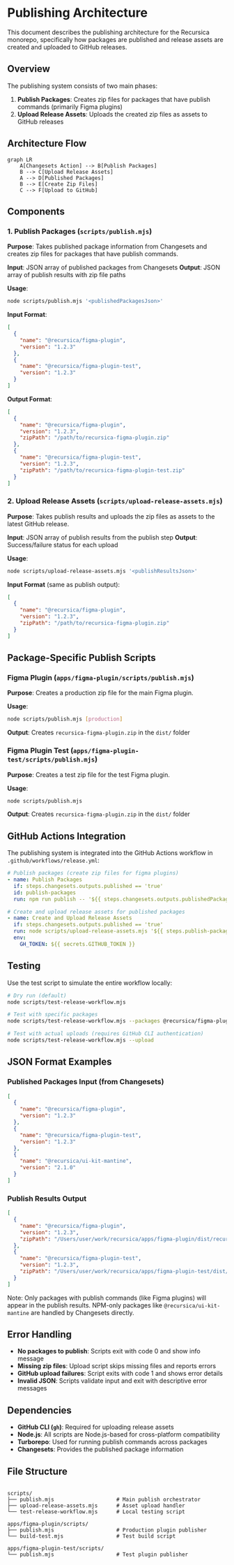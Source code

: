 # Publishing Architecture

This document describes the publishing architecture for the Recursica monorepo, specifically how packages are published and release assets are created and uploaded to GitHub releases.

## Overview

The publishing system consists of two main phases:

1. **Publish Packages**: Creates zip files for packages that have publish commands (primarily Figma plugins)
2. **Upload Release Assets**: Uploads the created zip files as assets to GitHub releases

## Architecture Flow

```mermaid
graph LR
    A[Changesets Action] --> B[Publish Packages]
    B --> C[Upload Release Assets]
    A --> D[Published Packages]
    B --> E[Create Zip Files]
    C --> F[Upload to GitHub]

```

## Components

### 1. Publish Packages (`scripts/publish.mjs`)

**Purpose**: Takes published package information from Changesets and creates zip files for packages that have publish commands.

**Input**: JSON array of published packages from Changesets
**Output**: JSON array of publish results with zip file paths

**Usage**:

```bash
node scripts/publish.mjs '<publishedPackagesJson>'

```

**Input Format**:

```json
[
  {
    "name": "@recursica/figma-plugin",
    "version": "1.2.3"
  },
  {
    "name": "@recursica/figma-plugin-test",
    "version": "1.2.3"
  }
]
```

**Output Format**:

```json
[
  {
    "name": "@recursica/figma-plugin",
    "version": "1.2.3",
    "zipPath": "/path/to/recursica-figma-plugin.zip"
  },
  {
    "name": "@recursica/figma-plugin-test",
    "version": "1.2.3",
    "zipPath": "/path/to/recursica-figma-plugin-test.zip"
  }
]
```

### 2. Upload Release Assets (`scripts/upload-release-assets.mjs`)

**Purpose**: Takes publish results and uploads the zip files as assets to the latest GitHub release.

**Input**: JSON array of publish results from the publish step
**Output**: Success/failure status for each upload

**Usage**:

```bash
node scripts/upload-release-assets.mjs '<publishResultsJson>'

```

**Input Format** (same as publish output):

```json
[
  {
    "name": "@recursica/figma-plugin",
    "version": "1.2.3",
    "zipPath": "/path/to/recursica-figma-plugin.zip"
  }
]
```

## Package-Specific Publish Scripts

### Figma Plugin (`apps/figma-plugin/scripts/publish.mjs`)

**Purpose**: Creates a production zip file for the main Figma plugin.

**Usage**:

```bash
node scripts/publish.mjs [production]

```

**Output**: Creates `recursica-figma-plugin.zip` in the `dist/` folder

### Figma Plugin Test (`apps/figma-plugin-test/scripts/publish.mjs`)

**Purpose**: Creates a test zip file for the test Figma plugin.

**Usage**:

```bash
node scripts/publish.mjs

```

**Output**: Creates `recursica-figma-plugin.zip` in the `dist/` folder

## GitHub Actions Integration

The publishing system is integrated into the GitHub Actions workflow in `.github/workflows/release.yml`:

```yaml
# Publish packages (create zip files for figma plugins)
- name: Publish Packages
  if: steps.changesets.outputs.published == 'true'
  id: publish-packages
  run: npm run publish -- '${{ steps.changesets.outputs.publishedPackages }}'

# Create and upload release assets for published packages
- name: Create and Upload Release Assets
  if: steps.changesets.outputs.published == 'true'
  run: node scripts/upload-release-assets.mjs '${{ steps.publish-packages.outputs.PUBLISH_RESULTS }}'
  env:
    GH_TOKEN: ${{ secrets.GITHUB_TOKEN }}
```

## Testing

Use the test script to simulate the entire workflow locally:

```bash
# Dry run (default)
node scripts/test-release-workflow.mjs

# Test with specific packages
node scripts/test-release-workflow.mjs --packages @recursica/figma-plugin

# Test with actual uploads (requires GitHub CLI authentication)
node scripts/test-release-workflow.mjs --upload

```

## JSON Format Examples

### Published Packages Input (from Changesets)

```json
[
  {
    "name": "@recursica/figma-plugin",
    "version": "1.2.3"
  },
  {
    "name": "@recursica/figma-plugin-test",
    "version": "1.2.3"
  },
  {
    "name": "@recursica/ui-kit-mantine",
    "version": "2.1.0"
  }
]
```

### Publish Results Output

```json
[
  {
    "name": "@recursica/figma-plugin",
    "version": "1.2.3",
    "zipPath": "/Users/user/work/recursica/apps/figma-plugin/dist/recursica-figma-plugin.zip"
  },
  {
    "name": "@recursica/figma-plugin-test",
    "version": "1.2.3",
    "zipPath": "/Users/user/work/recursica/apps/figma-plugin-test/dist/recursica-figma-plugin.zip"
  }
]
```

Note: Only packages with publish commands (like Figma plugins) will appear in the publish results. NPM-only packages like `@recursica/ui-kit-mantine` are handled by Changesets directly.

## Error Handling

- **No packages to publish**: Scripts exit with code 0 and show info message
- **Missing zip files**: Upload script skips missing files and reports errors
- **GitHub upload failures**: Script exits with code 1 and shows error details
- **Invalid JSON**: Scripts validate input and exit with descriptive error messages

## Dependencies

- **GitHub CLI (`gh`)**: Required for uploading release assets
- **Node.js**: All scripts are Node.js-based for cross-platform compatibility
- **Turborepo**: Used for running publish commands across packages
- **Changesets**: Provides the published package information

## File Structure

```

scripts/
├── publish.mjs                    # Main publish orchestrator
├── upload-release-assets.mjs      # Asset upload handler
└── test-release-workflow.mjs      # Local testing script

apps/figma-plugin/scripts/
├── publish.mjs                    # Production plugin publisher
└── build-test.mjs                 # Test build script

apps/figma-plugin-test/scripts/
└── publish.mjs                    # Test plugin publisher

```
